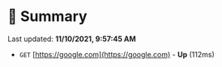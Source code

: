 # 📖 Summary
Last updated: **11/10/2021, 9:57:45 AM**

- `GET` [https://google.com](https://google.com) - **Up** (112ms)
